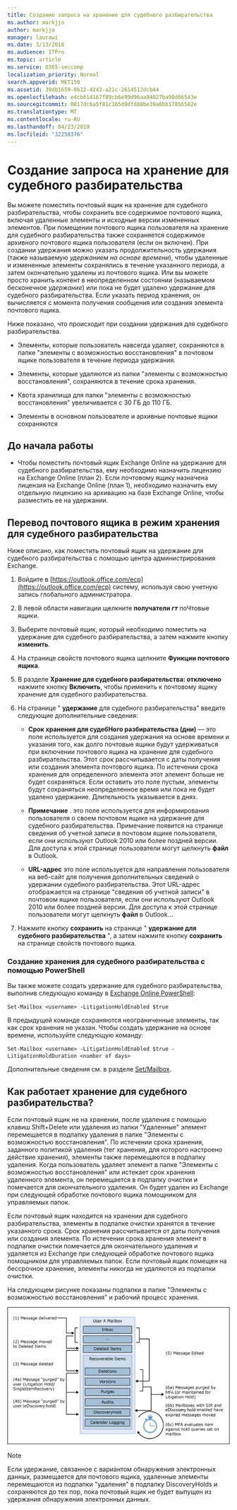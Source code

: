 ```yaml
---
title: Создание запроса на хранение для судебного разбирательства
ms.author: markjjo
author: markjjo
manager: laurawi
ms.date: 3/13/2018
ms.audience: ITPro
ms.topic: article
ms.service: O365-seccomp
localization_priority: Normal
search.appverid: MET150
ms.assetid: 39db1659-0b12-4243-a21c-2614512dcb44
ms.openlocfilehash: e4cb614167f89cb6e99d96aa94027ba90d86543e
ms.sourcegitcommit: 0017dc6a5f81c165d9dfd88be39a6bb17856582e
ms.translationtype: MT
ms.contentlocale: ru-RU
ms.lasthandoff: 04/23/2019
ms.locfileid: "32258376"
---
```

# <a name="create-a-litigation-hold"></a>Создание запроса на хранение для судебного разбирательства

Вы можете поместить почтовый ящик на хранение для судебного разбирательства, чтобы сохранить все содержимое почтового ящика, включая удаленные элементы и исходные версии измененных элементов. При помещении почтового ящика пользователя на хранение для судебного разбирательства также сохраняется содержимое архивного почтового ящика пользователя (если он включен). При создании удержания можно указать продолжительность удержания (также называемую *удержанием на основе времени*), чтобы удаленные и измененные элементы сохранялись в течение указанного периода, а затем окончательно удалены из почтового ящика. Или вы можете просто хранить контент в неопределенном состоянии (называемом бесконечное *удержание*) или пока не будет удалено удержание для судебного разбирательства. Если указать период хранения, он вычисляется с момента получения сообщения или создания элемента почтового ящика. 
  
Ниже показано, что происходит при создании удержания для судебного разбирательства.
  
- Элементы, которые пользователь навсегда удаляет, сохраняются в папке "элементы с возможностью восстановления" в почтовом ящике пользователя в течение периода удержания.
    
- Элементы, которые удаляются из папки "элементы с возможностью восстановления", сохраняются в течение срока хранения.
    
- Квота хранилища для папки "элементы с возможностью восстановления" увеличивается с 30 ГБ до 110 ГБ.
    
- Элементы в основном пользователе и архивные почтовые ящики сохраняются
    
## <a name="before-you-begin"></a>До начала работы

- Чтобы поместить почтовый ящик Exchange Online на удержание для судебного разбирательства, ему необходимо назначить лицензию на Exchange Online (план 2). Если почтовому ящику назначена лицензия на Exchange Online (план 1), необходимо назначить ему отдельную лицензию на архивацию на базе Exchange Online, чтобы разместить ее на удержании.
    

## <a name="place-a-mailbox-on-litigation-hold"></a>Перевод почтового ящика в режим хранения для судебного разбирательства

Ниже описано, как поместить почтовый ящик на удержание для судебного разбирательства с помощью центра администрирования Exchange.

1. Войдите в [https://outlook.office.com/ecp](https://outlook.office.com/ecp) систему, используя свою учетную запись глобального администратора.

2. В левой области навигации щелкните **получатели _гт_** поЧтовые ящики.

3. Выберите почтовый ящик, который необходимо поместить на удержание для судебного разбирательства, а затем нажмите кнопку **изменить**.

4. На странице свойств почтового ящика щелкните **Функции почтового ящика**.
    
5. В разделе **Хранение для судебного разбирательства: отключено** нажмите кнопку **Включить**, чтобы применить к почтовому ящику хранение для судебного разбирательства.
    
6. На странице " **удержание** для судебного разбирательства" введите следующие дополнительные сведения: 
    
    - **Срок хранения для судебНого разбирательства (дни)** — это поле используется для создания удержания на основе времени и указания того, как долго почтовые ящики будут удерживаться при включении почтового ящика на хранение для судебного разбирательства. Этот срок рассчитывается с даты получения или создания элемента почтового ящика. По истечении срока хранения для определенного элемента этот элемент больше не будет сохраняться. Если оставить это поле пустым, элементы будут сохраняться неопределенное время или пока не будет удалено удержание. Длительность указывается в днях.
    
    - **Примечание** . это поле используется для информирования пользователя о своем почтовом ящике на удержание для судебного разбирательства. Примечание появится на странице сведения об учетной записи в почтовом ящике пользователя, если они используют Outlook 2010 или более поздней версии. Для доступа к этой странице пользователи могут щелкнуть **файл** в Outlook.
    
    - **URL-адрес** это поле используется для направления пользователя на веб-сайт для получения дополнительных сведений о удержании судебного разбирательства. Этот URL-адрес отображается на странице "сведения об учетной записи" в почтовом ящике пользователя, если они используют Outlook 2010 или более поздней версии. Для доступа к этой странице пользователи могут щелкнуть **файл** в Outlook...

7. Нажмите кнопку **сохранить** на странице " **удержание для судебного разбирательства** ", а затем нажмите кнопку **сохранить** на странице свойств почтового ящика.

### <a name="create-a-litigation-hold-using-powershell"></a>Создание хранения для судебного разбирательства с помощью PowerShell

Вы также можете создать удержание для судебного разбирательства, выполнив следующую команду в [Exchange Online PowerShell](https://docs.microsoft.com/powershell/exchange/exchange-online/connect-to-exchange-online-powershell/connect-to-exchange-online-powershell):

```
Set-Mailbox <username> -LitigationHoldEnabled $true
```

В предыдущей команде сохраняются неограниченные элементы, так как срок хранения не указан. Чтобы создать удержание на основе времени, используйте следующую команду:

```
Set-Mailbox <username> -LitigationHoldEnabled $true -LitigationHoldDuration <number of days>
```

Дополнительные сведения см. в разделе [Set/Mailbox](https://docs.microsoft.com/en-us/powershell/module/exchange/mailboxes/set-mailbox).

## <a name="how-does-litigation-hold-work"></a>Как работает хранение для судебного разбирательства?

Если почтовый ящик не на хранении, после удаления с помощью клавиш Shift+Delete или удаления из папки "Удаленные" элемент перемещается в подпапку удаления в папке "Элементы с возможностью восстановления". По истечении срока хранения, заданного политикой удаления (тег хранения, для которого настроено действие хранения), элементы также перемещаются в подпапку удаления. Когда пользователь удаляет элемент в папке "Элементы с возможностью восстановления" или истекает срок хранения удаленного элемента, он перемещается в подпапку очистки и помечается для окончательного удаления. Он будет удален из Exchange при следующей обработке почтового ящика помощником для управляемых папок.

Если почтовый ящик находится на хранении для судебного разбирательства, элементы в подпапке очистки хранятся в течение указанного срока. Срок хранения рассчитывается от даты получения или создания элемента. По истечении срока хранения элемент в подпапке очистки помечается для окончательного удаления и удаляется из Exchange при следующей обработке почтового ящика помощником для управляемых папок. Если почтовый ящик помещен на бессрочное хранение, элементы никогда не удаляются из подпапки очистки.

На следующем рисунке показаны подпапки в папке "Элементы с возможностью восстановления" и рабочий процесс хранения.

![Жизненный цикл хранения для судебного разбирательства](media/LitigationHoldLifeCycle.png)

> [!NOTE]
> Если удержание, связанное с вариантом обнаружения электронных данных, размещается для почтового ящика, удаленные элементы перемещаются из подпапки "удаления" в подпапку DiscoveryHolds и сохраняются до тех пор, пока почтовый ящик не будет выпущен из удержания обнаружения электронных данных.
  